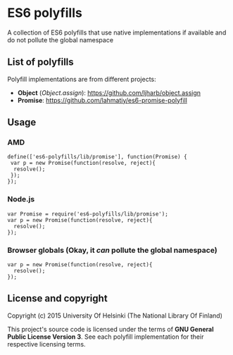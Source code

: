 # ES6 polyfills
A collection of ES6 polyfills that use native implementations if available and do not pollute the global namespace

## List of polyfills

Polyfill implementations are from different projects:

* **Object** (*Object.assign*): https://github.com/ljharb/object.assign
* **Promise**: https://github.com/lahmatiy/es6-promise-polyfill

## Usage

### AMD

```
define(['es6-polyfills/lib/promise'], function(Promise) {
 var p = new Promise(function(resolve, reject){
  resolve();
 });
});
```

### Node.js

```
var Promise = require('es6-polyfills/lib/promise');
var p = new Promise(function(resolve, reject){
  resolve();
});
```

### Browser globals (Okay, it *can* pollute the global namespace)

```
var p = new Promise(function(resolve, reject){
  resolve();
});
```

## License and copyright

Copyright (c) 2015 University Of Helsinki (The National Library Of Finland)

This project's source code is licensed under the terms of **GNU General Public License Version 3**. See each polyfill implementation for their respective licensing terms.